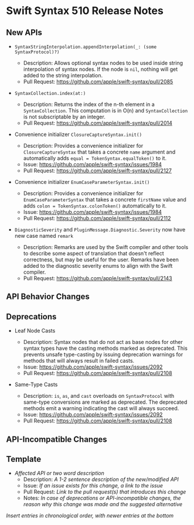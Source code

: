 # Swift Syntax 510 Release Notes

## New APIs

- `SyntaxStringInterpolation.appendInterpolation(_: (some SyntaxProtocol)?)`
  - Description: Allows optional syntax nodes to be used inside string interpolation of syntax nodes. If the node is `nil`, nothing will get added to the string interpolation.
  - Pull Request: https://github.com/apple/swift-syntax/pull/2085
- `SyntaxCollection.index(at:)`
  - Description: Returns the index of the n-th element in a `SyntaxCollection`. This computation is in O(n) and `SyntaxCollection` is not subscriptable by an integer.
  - Pull Request: https://github.com/apple/swift-syntax/pull/2014
- Convenience initializer `ClosureCaptureSyntax.init()`
  - Description: Provides a convenience initializer for `ClosureCaptureSyntax` that takes a concrete `name` argument and automatically adds `equal = TokenSyntax.equalToken()` to it.
  - Issue: https://github.com/apple/swift-syntax/issues/1984
  - Pull Request: https://github.com/apple/swift-syntax/pull/2127
- Convenience initializer `EnumCaseParameterSyntax.init()`
  - Description: Provides a convenience initializer for `EnumCaseParameterSyntax` that takes a concrete `firstName` value and adds `colon = TokenSyntax.colonToken()` automatically to it.
  - Issue: https://github.com/apple/swift-syntax/issues/1984
  - Pull Request: https://github.com/apple/swift-syntax/pull/2112

- `DiagnosticSeverity` and `PluginMessage.Diagnostic.Severity` now have new case named `remark`
  - Description: Remarks are used by the Swift compiler and other tools to describe some aspect of translation that doesn't reflect correctness, but may be useful for the user. Remarks have been added to the diagnostic severity enums to align with the Swift compiler.
  - Pull Request: https://github.com/apple/swift-syntax/pull/2143

## API Behavior Changes

## Deprecations

- Leaf Node Casts
  - Description: Syntax nodes that do not act as base nodes for other syntax types have the casting methods marked as deprecated. This prevents unsafe type-casting by issuing deprecation warnings for methods that will always result in failed casts.
  - Issue: https://github.com/apple/swift-syntax/issues/2092
  - Pull Request: https://github.com/apple/swift-syntax/pull/2108
  
- Same-Type Casts 
  - Description: `is`, `as`, and `cast` overloads on `SyntaxProtocol` with same-type conversions are marked as deprecated. The deprecated methods emit a warning indicating the cast will always succeed.
  - Issue: https://github.com/apple/swift-syntax/issues/2092
  - Pull Request: https://github.com/apple/swift-syntax/pull/2108
  
## API-Incompatible Changes


## Template

- *Affected API or two word description*
  - Description: *A 1-2 sentence description of the new/modified API*
  - Issue: *If an issue exists for this change, a link to the issue*
  - Pull Request: *Link to the pull request(s) that introduces this change*
  - Notes: *In case of deprecations or API-incompatible changes, the reason why this change was made and the suggested alternative*

*Insert entries in chronological order, with newer entries at the bottom*
